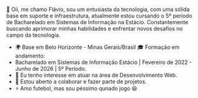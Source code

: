 👋 Oii, me chamo Flávio,
sou um entusiasta da tecnologia, com uma sólida base em suporte e infraestrutura,
atualmente estou cursando o 5º período de Bacharelado em Sistemas de Informação na Estácio.
Constantemente buscando aprimorar minhas habilidades e enfrentar novos desafios no campo da tecnologia.


- 🌍 Base em Belo Horizonte - Minas Gerais/Brasil
🎓 Formação em andamento:
- Bacharelado em Sistemas de Informação Estácio | Fevereiro de 2022 - Junho de 2026 | 5º Período.
- 👀 Eu tenho interesse em atuar na área de Desenvolvimento Web.
- 🤝 Estou aberto a colaborar e fazer parte de projetos.
- ⚡ Amo futebol, mas sou péssimo qunado jogo 😆
  







<!---
FlavinDensenvolve/FlavinDensenvolve is a ✨ special ✨ repository because its `README.md` (this file) appears on your GitHub profile.
You can click the Preview link to take a look at your changes.
--->
